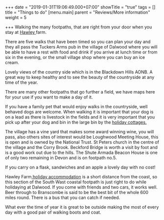 +++
date = "2019-01-31T19:06:49.000+07:00"
showTitle = "true"
tags = []
title = "Things to do"
[menu.main]
parent = "Reviews/More information"
weight = 5

+++
Walking the many footpaths, that are right from your door when you stay at [Hawley ](https://www.hawleyfarm.co.uk/accommodation/ciderpress/ "accommodation")farm.

There are five walks that have been  timed so you can plan your day and they all pass the Tuckers Arms pub in the village of Dalwood where you will be able to have a rest with food and drink if you arrive at lunch time or from six in the evening, or the small village shop where you can buy an ice cream.

Lovely views of the country side which is in the Blackdown Hills AONB.  A great way to keep healthy and to see the beauty of the countryside at any time of the year.

There are many other footpaths that go further a field, we have maps here for your use if you want to make a day of it.

If you have a family pet that would enjoy walks in the countryside, well behaved dogs are welcome. When walking it is important that your dog is on a lead as there is livestock in the fields and it is very important that you pick up after your dog and bin in the large bin by the [holiday cottages.](https://www.hawleyfarm.co.uk/accommodation/wagonhouse/ "accommodation")

The village has a vine yard that makes some award winning wine, you will pass, also others sites of interest would be Loughwood Meeting House, this is open and is owned by the National Trust. St Peters church in the centre of the village and the Corry Brook. Beckford Bridge is worth a visit by foot and is a good work out due to the hills. The Shute Armada Beacon House is one of only two remaining in Devon and is on footpath no.5.

If you carry on a flask, sandwiches and an apple a lovely day with no cost!

Hawley Farm[ holiday accommodation](https://www.hawleyfarm.co.uk/accommodation/stables/ "Accommodation") is a short distance from the coast, so this section of  the South Wast coastal footpath is just right to do while holidaying at Dalwood. If you come with friends and two cars, it works well. Beer through to Branscombe is said to be the best bit of the whole 600 miles round. There is a bus that you can catch if needed.

What ever the time of year it is great to be outside making the most of every day with a good pair of walking boots and coat.